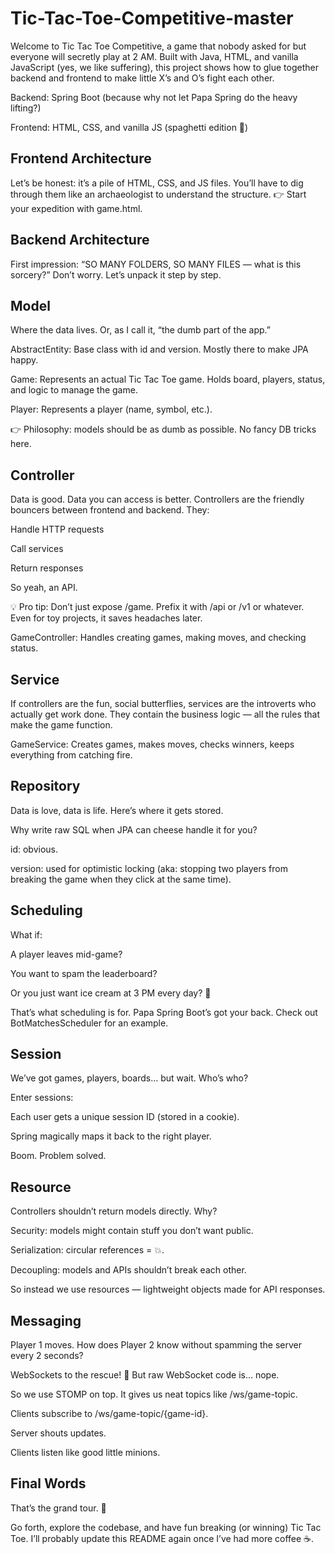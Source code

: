 # Tic-Tac-Toe-Competitive-master

Welcome to Tic Tac Toe Competitive, a game that nobody asked for but everyone will secretly play at 2 AM.
Built with Java, HTML, and vanilla JavaScript (yes, we like suffering), this project shows how to glue together backend and frontend to make little X’s and O’s fight each other.

Backend: Spring Boot (because why not let Papa Spring do the heavy lifting?)

Frontend: HTML, CSS, and vanilla JS (spaghetti edition 🍝)

## Frontend Architecture

Let’s be honest: it’s a pile of HTML, CSS, and JS files. You’ll have to dig through them like an archaeologist to understand the structure.
👉 Start your expedition with game.html.

## Backend Architecture

First impression: “SO MANY FOLDERS, SO MANY FILES — what is this sorcery?”
Don’t worry. Let’s unpack it step by step.

## Model

Where the data lives. Or, as I call it, “the dumb part of the app.”

AbstractEntity: Base class with id and version. Mostly there to make JPA happy.

Game: Represents an actual Tic Tac Toe game. Holds board, players, status, and logic to manage the game.

Player: Represents a player (name, symbol, etc.).

👉 Philosophy: models should be as dumb as possible. No fancy DB tricks here.

## Controller

Data is good. Data you can access is better. Controllers are the friendly bouncers between frontend and backend.
They:

Handle HTTP requests

Call services

Return responses

So yeah, an API.

💡 Pro tip: Don’t just expose /game. Prefix it with /api or /v1 or whatever. Even for toy projects, it saves headaches later.

GameController: Handles creating games, making moves, and checking status.

## Service

If controllers are the fun, social butterflies, services are the introverts who actually get work done.
They contain the business logic — all the rules that make the game function.

GameService: Creates games, makes moves, checks winners, keeps everything from catching fire.

## Repository

Data is love, data is life. Here’s where it gets stored.

Why write raw SQL when JPA can cheese handle it for you?

id: obvious.

version: used for optimistic locking (aka: stopping two players from breaking the game when they click at the same time).

## Scheduling

What if:

A player leaves mid-game?

You want to spam the leaderboard?

Or you just want ice cream at 3 PM every day? 🍦

That’s what scheduling is for. Papa Spring Boot’s got your back.
Check out BotMatchesScheduler for an example.

## Session

We’ve got games, players, boards… but wait. Who’s who?

Enter sessions:

Each user gets a unique session ID (stored in a cookie).

Spring magically maps it back to the right player.

Boom. Problem solved.

## Resource

Controllers shouldn’t return models directly. Why?

Security: models might contain stuff you don’t want public.

Serialization: circular references = 💥.

Decoupling: models and APIs shouldn’t break each other.

So instead we use resources — lightweight objects made for API responses.

## Messaging

Player 1 moves. How does Player 2 know without spamming the server every 2 seconds?

WebSockets to the rescue! 🎺
But raw WebSocket code is… nope.

So we use STOMP on top. It gives us neat topics like /ws/game-topic.

Clients subscribe to /ws/game-topic/{game-id}.

Server shouts updates.

Clients listen like good little minions.

## Final Words

That’s the grand tour. 🎉

Go forth, explore the codebase, and have fun breaking (or winning) Tic Tac Toe.
I’ll probably update this README again once I’ve had more coffee ☕.